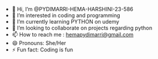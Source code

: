 - 👋 Hi, I’m @PYDIMARRI-HEMA-HARSHINI-23-586
- 👀 I’m interested in coding and programming
- 🌱 I’m currently learning PYTHON on udemy
- 💞️ I’m looking to collaborate on projects regarding python
- 📫 How to reach me : hemapydimarri@gmail.com
- 😄 Pronouns: She/Her
- ⚡ Fun fact: Coding is fun

<!---
PYDIMARRI-HEMA-HARSHINI-23-586/PYDIMARRI-HEMA-HARSHINI-23-586 is a ✨ special ✨ repository because its `README.md` (this file) appears on your GitHub profile.
You can click the Preview link to take a look at your changes.
--->
